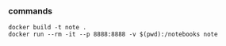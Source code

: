 ### commands
```
docker build -t note .
docker run --rm -it --p 8888:8888 -v $(pwd):/notebooks note
```

